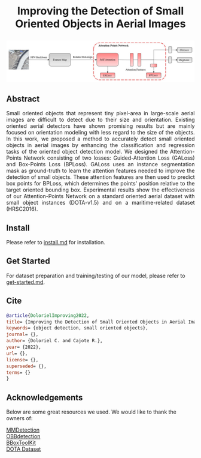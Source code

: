 # <p align="center"> Improving the Detection of Small Oriented Objects in Aerial Images </p>

<p align="center">
  <img 
    src="https://github.com/chandlerbing65nm/APDetection/blob/main/docs/attentionpoints-arch.jpg?raw=true"
  >
</p>

## Abstract

<p align="justify"> Small oriented objects that represent tiny pixel-area in large-scale aerial images are difficult to detect due to their size and orientation. Existing oriented aerial detectors have shown promising results but are mainly focused on orientation modeling with less regard to the size of the objects. In this work, we proposed a method to accurately detect small oriented objects in aerial images by enhancing the classification and regression tasks of the oriented object detection model. We designed the Attention-Points Network consisting of two losses: Guided-Attention Loss (GALoss) and Box-Points Loss (BPLoss). GALoss uses an instance segmentation mask as ground-truth to learn the attention features needed to improve the detection of small objects. These attention features are then used to predict box points for BPLoss, which determines the points' position relative to the target oriented bounding box. Experimental results show the effectiveness of our Attention-Points Network on a standard oriented aerial dataset with small object instances (DOTA-v1.5) and on a maritime-related dataset (HRSC2016). </p>

## Install

Please refer to [install.md](docs/install.md) for installation.


## Get Started

For dataset preparation and training/testing of our model, please refer to [get-started.md](docs/get-started.md).

## Cite
```bibtex
@article{DolorielImproving2022,
title= {Improving the Detection of Small Oriented Objects in Aerial Images},
keywords= {object detection, small oriented objects},
journal= {},
author= {Doloriel C. and Cajote R.},
year= {2022},
url= {},
license= {},
superseded= {},
terms= {}
}
```
## Acknowledgements

Below are some great resources we used. We would like to thank the owners of:

[MMDetection](https://github.com/open-mmlab/mmdetection) \
[OBBdetection](https://github.com/jbwang1997/OBBDetection) \
[BBoxToolKit](https://github.com/jbwang1997/BboxToolkit) \
[DOTA Dataset](https://captain-whu.github.io/DOTA/) 

